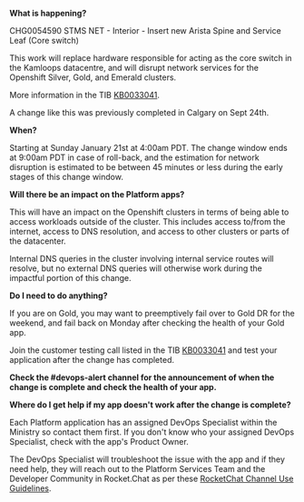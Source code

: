 
**What is happening?**

CHG0054590 STMS NET - Interior - Insert new Arista Spine and Service Leaf (Core switch)

This work will replace hardware responsible for acting as the core switch in the Kamloops datacentre, and will disrupt network services for the Openshift Silver, Gold, and Emerald clusters.

More information in the TIB [KB0033041](https://ociomysc.service-now.com/sp?id=kb_article&table=u_kb_template_technical_information_bulletin&sys_id=c46c81b91b3af5109230ba215b4bcb1f&view=ess).

A change like this was previously completed in Calgary on Sept 24th.

**When?**

Starting at Sunday January 21st at 4:00am PDT. The change window ends at 9:00am PDT in case of roll-back, and the estimation for network disruption is estimated to be between 45 minutes or less during the early stages of this change window.

**Will there be an impact on the Platform apps?**

This will have an impact on the Openshift clusters in terms of being able to access workloads outside of the cluster. This includes access to/from the internet, access to DNS resolution, and access to other clusters or parts of the datacenter.

Internal DNS queries in the cluster involving internal service routes will resolve, but no external DNS queries will otherwise work during the impactful portion of this change.

**Do I need to do anything?**

If you are on Gold, you may want to preemptively fail over to Gold DR for the weekend, and fail back on Monday after checking the health of your Gold app.

Join the customer testing call listed in the TIB [KB0033041](https://ociomysc.service-now.com/sp?id=kb_article&table=u_kb_template_technical_information_bulletin&sys_id=c46c81b91b3af5109230ba215b4bcb1f&view=ess) and test your application after the change has completed.

**Check the #devops-alert channel for the announcement of when the change is complete and check the health of your app.**

**Where do I get help if my app doesn't work after the change is complete?**

Each Platform application has an assigned DevOps Specialist within the Ministry so contact them first. If you don't know who your assigned DevOps Specialist, check with the app's Product Owner.

The DevOps Specialist will troubleshoot the issue with the app and if they need help, they will reach out to the Platform Services Team and the Developer Community in Rocket.Chat as per these [RocketChat Channel Use Guidelines](
https://developer.gov.bc.ca/Getting-human-support-for-issues-not-covered-by-devops-requests).
